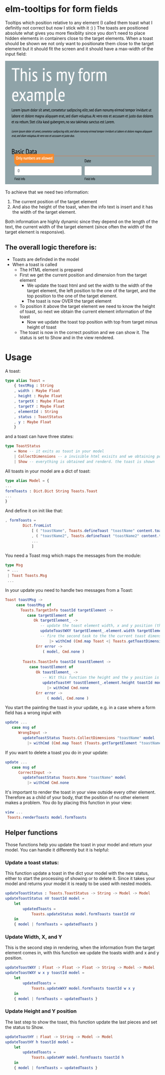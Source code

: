 # elm-tooltips for form fields
Tooltips which position relative to any element (I called them toast what I definitly not correct but now I stick with it :) )
The toasts are positioned absolute what gives you more flexiblity since you don't need to place hidden elements in containers close to the target elements. When a toast should be shown we not only want to positionate them close to the target element but it should fit the screen and it should have a max-width of the input field:

<img src="https://github.com/pfiadDi/elm-tooltips/blob/master/ReadMePicture.png?raw=true" width=500>

To achieve that we need two information:
1. The current position of the target element
2. And also the height of the toast, when the info text is insert and it has the width of the target element. 

Both information are highly dynamic since they depend on the length of the text, the current width of the target element (since often the width of the target element is responsive).

## The overall logic therefore is:

- Toasts are definded in the model 
- When a toast is called
  - The HTML element is prepared
  - First we get the current position and dimension from the target element
      - We update the toast html and set the width to the width of the target element, the left position to the one of the target, and the top position to the one of the target element.
      - The toast is now OVER the target element
  - To position it above the target element we need to know the height of toast, so next we obtain the current element information of the toast
      - Now we update the toast top position with top from target minus height of toast
  - The toast is now in the correct position and we can show it. The status is set to Show and in the view rendered.
  
# Usage

A toast:
```elm
type alias Toast =
    { textMsg : String
    , width : Maybe Float
    , height : Maybe Float
    , targetX : Maybe Float
    , targetY : Maybe Float
    , elementId : String
    , status : ToastStatus
    , y : Maybe Float
    }
```

and a toast can have three states:

```elm
type ToastStatus
    = None -- it exits as toast in your model 
    | CollectDimensions -- a invisible html exisits and we obtaining positon information
    | Show -- everything is obtained and renderd. the toast is shown
```


All toasts in your model are a dict of toast:
```elm
type alias Model = {
...
formToasts : Dict.Dict String Toasts.Toast
...
}
```

And define it on init like that:

```elm
, formToasts =
        Dict.fromList
            [ ( "toastName", Toasts.defineToast "toastName" content.toastText )
            , ( "toastName2", Toasts.defineToast "toastName2" content.toastText2 )
            ...
            ]
```

You need a Toast msg which maps the messages from the module:

```elm
type Msg 
 = ...
 | Toast Toasts.Msg
 ...
```

In your update you need to handle two messages from a Toast:

```elm
Toast toastMsg ->
     case toastMsg of
       Toasts.TargetInfo toastId targetElement ->
          case targetElement of
             Ok targetElement_ ->
                -- update the toast element width, x and y position (this is a helper function which updated the dict in your model see below) 
                updateToastWXY targetElement_.element.width targetElement_.element.x targetElement_.element.y toastId model
                -- fire the second task to the the current toast dimensions
                    |> withCmd (Cmd.map Toast <| Toasts.getToastDimension toastId )
              Err error ->
                 ( model, Cmd.none )
                
        Toasts.ToastInfo toastId toastElement ->
           case toastElement of
              Ok toastElement_ ->
                 -- Wit this function the height and the y position is adjusted and the status is set to Show
                 updateToastHY toastElement_.element.height toastId model
                   |> withCmd Cmd.none
              Err error ->
                   ( model, Cmd.none )
```

You start the painting the toast in your update, e.g. in a case where a form field has a wrong input with

```elm
update ...
   case msg of
      WrongInput ->
        updateToastStatus Toasts.CollectDimensions "toastName" model
          |> withCmd (Cmd.map Toast (Toasts.getTargetElement "toastName" "targetElementHTMLId"))
```

If you want to delete a toast you do in your update:

```elm
update ...
   case msg of
      CorrectInput ->
        updateToastStatus Toasts.None "toastName" model
          |> withCmd Cmd.none
```


It's important to render the toast in your view outside every other element. Therefore as a child of your body, that the position of no other element makes a problem. You do by placing this function in your view:

```elm
view ...
 Toasts.renderToasts model.formToasts
```

## Helper functions

Those functions help you update the toast in your model and return your model. You can handle it differently but it is helpful:

### Update a toast status:
This function update a toast in the dict your model with the new status, either to start the processing of showing or to delete it. Since it takes your model and returns your model it is ready to be used with nested models.

```elm
updateToastStatus : Toasts.ToastStatus -> String -> Model -> Model
updateToastStatus nV toastId model =
    let
        updatedToasts =
            Toasts.updateStatus model.formToasts toastId nV
    in
    { model | formToasts = updatedToasts }
```

### Update Width, X, and Y
This is the second step in rendering, when the information from the target element comes in, with this function we update the toasts width and x and y position.

```elm
updateToastWXY : Float -> Float -> Float -> String -> Model -> Model
updateToastWXY w x y toastId model =
    let
        updatedToasts =
            Toasts.updateWXY model.formToasts toastId w x y
    in
    { model | formToasts = updatedToasts }
```

### Update Height and Y position
The last step to show the toast, this function update the last pieces and set the status to Show.

```elm
updateToastHY : Float -> String -> Model -> Model
updateToastHY h toastId model =
    let
        updatedToasts =
            Toasts.updateHY model.formToasts toastId h
    in
    { model | formToasts = updatedToasts }
```

